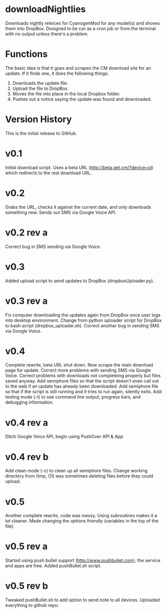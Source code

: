 downloadNightlies
=================

Downloads nightly releices for CyanogenMod for any model(s) and shoves them into DropBox.  Designed to be run as a cron job or from the terminal with no output unless there's a problem.

Functions
=========
The basic idea is that it goes and scrapes the CM download site for an update.  If it finds one, it does the following things:

1.  Downloads the update file.
2.  Upload the file to DropBox.
3.  Moves the file into place in the local Dropbox folder.
4.  Pushes out a notice saying the update was found and downloaded.

Version History
===============
This is the initial release to GitHub.

v0.1
====
Initial download script.
Uses a beta URL (http://beta.get.cm/?device=id) which redirects to the real download URL.

v0.2
====
Grabs the URL, checks it against the current date, and only downloads something new.
Sends out SMS via Google Voice API.

v0.2 rev a
==========
Correct bug in SMS sending via Google Voice.

v0.3
====
Added upload script to send updates to DropBox (dropboxUploader.py).

v0.3 rev a
==========
Fix computer downloading the updates again from DropBox once user logs into desktop environment.
Change from python uploader script for DropBox to bash script (dropbox_uploader.sh).
Correct another bug in sending SMS via Google Voice.

v0.4
====
Complete rewrite, beta URL shut down.  Now scrape the main download page for update.
Correct more problems with sending SMS via Google Voice.
Correct problems with downloads not completeing properly but files saved anyway.
Add semiphore files so that the script doesn't even call out to the web if an update has already been downloaded.
Add semiphore file so that if the script is still running and it tries to run again, silently exits.
Add testing mode (-t) to see command line output, progress bars, and debugging information.

v0.4 rev a
==========
Ditch Google Voice API, begin using PushOver API & App

v0.4 rev b
==========
Add clean mode (-c) to clean up all semiphore files.
Change working directory from /tmp, OS was sometimes deleting files before they could upload.

v0.5
====
Another complete rewrite, code was messy.  Using subroutines makes it a lot cleaner.
Made changing the options friendly (variables in the top of the file).

v0.5 rev a
==========
Started using push bullet support (http://www.pushbullet.com), the service and apps are free.
Added pushBullet.sh script.

v0.5 rev b
==========
Tweaked pushBullet.sh to add option to send note to all devices.
Uploaded everything to github repo.
